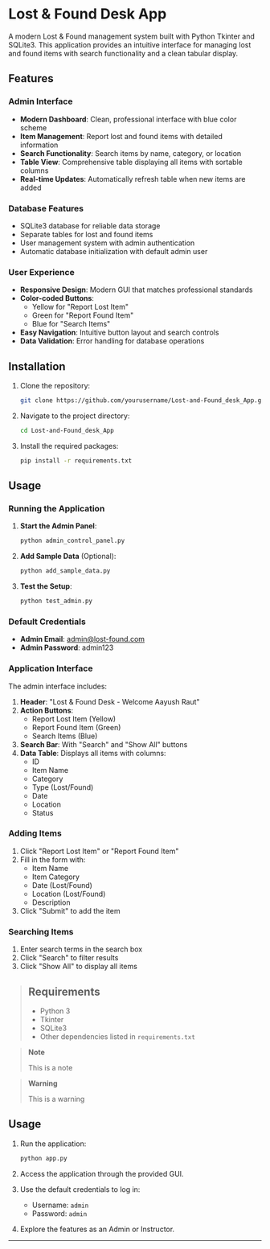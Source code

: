 # Lost & Found Desk App

A modern Lost & Found management system built with Python Tkinter and SQLite3. This application provides an intuitive interface for managing lost and found items with search functionality and a clean tabular display.

## Features

### Admin Interface
- **Modern Dashboard**: Clean, professional interface with blue color scheme
- **Item Management**: Report lost and found items with detailed information
- **Search Functionality**: Search items by name, category, or location
- **Table View**: Comprehensive table displaying all items with sortable columns
- **Real-time Updates**: Automatically refresh table when new items are added

### Database Features
- SQLite3 database for reliable data storage
- Separate tables for lost and found items
- User management system with admin authentication
- Automatic database initialization with default admin user

### User Experience
- **Responsive Design**: Modern GUI that matches professional standards
- **Color-coded Buttons**: 
  - Yellow for "Report Lost Item"
  - Green for "Report Found Item" 
  - Blue for "Search Items"
- **Easy Navigation**: Intuitive button layout and search controls
- **Data Validation**: Error handling for database operations

## Installation

1. Clone the repository:
   ```bash
   git clone https://github.com/yourusername/Lost-and-Found_desk_App.git
   ```

2. Navigate to the project directory:
   ```bash
   cd Lost-and-Found_desk_App
   ```

3. Install the required packages:
   ```bash
   pip install -r requirements.txt
   ```

## Usage

### Running the Application

1. **Start the Admin Panel**:
   ```bash
   python admin_control_panel.py
   ```

2. **Add Sample Data** (Optional):
   ```bash
   python add_sample_data.py
   ```

3. **Test the Setup**:
   ```bash
   python test_admin.py
   ```

### Default Credentials
- **Admin Email**: admin@lost-found.com
- **Admin Password**: admin123

### Application Interface

The admin interface includes:

1. **Header**: "Lost & Found Desk - Welcome Aayush Raut"
2. **Action Buttons**:
   - Report Lost Item (Yellow)
   - Report Found Item (Green) 
   - Search Items (Blue)
3. **Search Bar**: With "Search" and "Show All" buttons
4. **Data Table**: Displays all items with columns:
   - ID
   - Item Name
   - Category
   - Type (Lost/Found)
   - Date
   - Location
   - Status

### Adding Items

1. Click "Report Lost Item" or "Report Found Item"
2. Fill in the form with:
   - Item Name
   - Item Category
   - Date (Lost/Found)
   - Location (Lost/Found)
   - Description
3. Click "Submit" to add the item

### Searching Items

1. Enter search terms in the search box
2. Click "Search" to filter results
3. Click "Show All" to display all items

> ## Requirements
>- Python 3
>- Tkinter
>- SQLite3
>- Other dependencies listed in `requirements.txt`

> **Note**
>
> This is a note

> **Warning**
>
> This is a warning

## Usage

1. Run the application:

   ```bash
   python app.py
   ```

2. Access the application through the provided GUI.
3. Use the default credentials to log in:
   - Username: `admin`
   - Password: `admin`
4. Explore the features as an Admin or Instructor.

---
